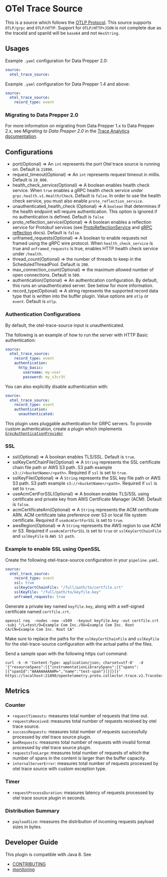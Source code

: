 # OTel Trace Source

This is a source which follows the [OTLP Protocol](https://github.com/open-telemetry/oteps/blob/master/text/0035-opentelemetry-protocol.md). This source supports ```OTLP/grpc``` and ```OTLP/HTTP```. Support for ```OTLP/HTTP+JSON``` is not complete due as the traceId and spanId will be ```base64``` and not ```HexString```.


## Usages
Example `.yaml` configuration for Data Prepper 2.0:

```yaml
source:
  otel_trace_source:
```


Example `.yaml` configuration for Data Prepper 1.4 and above:

```yaml
source:
  otel_trace_source:
    record_type: event
```

### Migrating to Data Prepper 2.0

For more information on migrating from Data Prepper 1.x to Data Prepper 2.x, see _Migrating to Data Prepper 2.0_ in the 
[Trace Analytics documentation](https://github.com/opensearch-project/data-prepper/blob/main/docs/trace_analytics.md).

## Configurations

* port(Optional) => An `int` represents the port Otel trace source is running on. Default is ```21890```.
* request_timeout(Optional) => An `int` represents request timeout in millis. Default is ```10_000```.
* health_check_service(Optional) => A boolean enables health check service. When ```true``` enables a gRPC health check service under ```grpc.health.v1.Health/Check```. Default is ```false```. In order to use the health check service, you must also enable ```proto_reflection_service```.
* unauthenticated_health_check (Optional) => A `boolean` that determines if the health endpoint will require authentication. This option is ignored if no authentication is defined. Default is `false`
* proto_reflection_service(Optional) => A boolean enables a reflection service for Protobuf services (see [ProtoReflectionService](https://grpc.github.io/grpc-java/javadoc/io/grpc/protobuf/services/ProtoReflectionService.html) and [gRPC reflection](https://github.com/grpc/grpc-java/blob/master/documentation/server-reflection-tutorial.md) docs). Default is ```false```.
* unframed_requests(Optional) => A boolean to enable requests not framed using the gRPC wire protocol. When ```health_check_service``` is true and ```unframed_requests``` is true, enables HTTP health check service under ```/health```.
* thread_count(Optional) => the number of threads to keep in the ScheduledThreadPool. Default is `200`.
* max_connection_count(Optional) => the maximum allowed number of open connections. Default is `500`. 
* authentication(Optional) => An authentication configuration. By default, this runs an unauthenticated server. See below for more information.
* record_type(Optional) => A string represents the supported record data type that is written into the buffer plugin. Value options are `otlp` or `event`. Default is `otlp`.

### Authentication Configurations

By default, the otel-trace-source input is unauthenticated.

The following is an example of how to run the server with HTTP Basic authentication:

```yaml
source:
  otel_trace_source:
    record_type: event
    authentication:
      http_basic:
        username: my-user
        password: my_s3cr3t
```

You can also explicitly disable authentication with:

```yaml
source:
  otel_trace_source:
    record_type: event
    authentication:
      unauthenticated:
```

This plugin uses pluggable authentication for GRPC servers. To provide custom authentication,
create a plugin which implements [`GrpcAuthenticationProvider`](../armeria-common/src/main/java/org/opensearch/dataprepper/armeria/authentication/GrpcAuthenticationProvider.java)

### SSL

* ssl(Optional) => A boolean enables TLS/SSL. Default is ```true```.
* sslKeyCertChainFile(Optional) => A `String` represents the SSL certificate chain file path or AWS S3 path. S3 path example ```s3://<bucketName>/<path>```. Required if ```ssl``` is set to ```true```.
* sslKeyFile(Optional) => A `String` represents the SSL key file path or AWS S3 path. S3 path example ```s3://<bucketName>/<path>```. Required if ```ssl``` is set to ```true```.
* useAcmCertForSSL(Optional) => A boolean enables TLS/SSL using certificate and private key from AWS Certificate Manager (ACM). Default is ```false```.
* acmCertificateArn(Optional) => A `String` represents the ACM certificate ARN. ACM certificate take preference over S3 or local file system certificate. Required if ```useAcmCertForSSL``` is set to ```true```.
* awsRegion(Optional) => A `String` represents the AWS region to use ACM or S3. Required if ```useAcmCertForSSL``` is set to ```true``` or ```sslKeyCertChainFile``` and ```sslKeyFile``` is ```AWS S3 path```.


### Example to enable SSL using OpenSSL

Create the following otel-trace-source configuration in your `pipeline.yaml`.

```yaml
source:
  otel_trace_source:
    record_type: event
    ssl: true
    sslKeyCertChainFile: "/full/path/to/certfile.crt"
    sslKeyFile: "/full/path/to/keyfile.key"
    unframed_requests: true
```

Generate a private key named `keyfile.key`, along with a self-signed certificate named `certfile.crt`.

```
openssl req  -nodes -new -x509  -keyout keyfile.key -out certfile.crt -subj "/L=test/O=Example Com Inc./OU=Example Com Inc. Root CA/CN=Example Com Inc. Root CA"
```

Make sure to replace the paths for the `sslKeyCertChainFile` and `sslKeyFile` for the otel-trace-source configuration with the actual paths of the files.

Send a sample span with the following https curl command:

```
curl -k -H 'Content-Type: application/json; charset=utf-8'  -d '{"resourceSpans":[{"instrumentationLibrarySpans":[{"spans":[{"spanId":"AAAAAAAAAAM=","name":"test-span"}]}]}]}' https://localhost:21890/opentelemetry.proto.collector.trace.v1.TraceService/Export
```

## Metrics

### Counter
- `requestTimeouts`: measures total number of requests that time out.
- `requestsReceived`: measures total number of requests received by otel trace source.
- `successRequests`: measures total number of requests successfully processed by otel trace source plugin.
- `badRequests`: measures total number of requests with invalid format processed by otel trace source plugin.
- `requestsTooLarge`: measures total number of requests of which the number of spans in the content is larger than the buffer capacity.
- `internalServerError`: measures total number of requests processed by otel trace source with custom exception type.

### Timer
- `requestProcessDuration`: measures latency of requests processed by otel trace source plugin in seconds.

### Distribution Summary
- `payloadSize`: measures the distribution of incoming requests payload sizes in bytes.

## Developer Guide
This plugin is compatible with Java 8. See 
- [CONTRIBUTING](https://github.com/opensearch-project/data-prepper/blob/main/CONTRIBUTING.md) 
- [monitoring](https://github.com/opensearch-project/data-prepper/blob/main/docs/monitoring.md)
